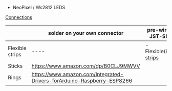   - NeoPixel / Ws2812 LEDS

[Connections](connections.MD)

  |   | solder on your own connector | pre-wired JST-SM | 
  | -- | -- | -- |
  | Flexible strips | ---- | - Flexible(ish) [strips](https://www.amazon.com/dp/B019DYZNO6?r) |
  | Sticks | https://www.amazon.com/dp/B0CLJ9MWVV | |
  | Rings | https://www.amazon.com/Integrated-Drivers-forArduino-Raspberry-ESP8266 | |
